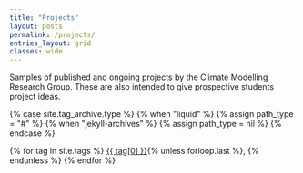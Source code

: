 ```yaml
---
title: "Projects"
layout: posts
permalink: /projects/
entries_layout: grid
classes: wide
---
```


Samples of published and ongoing projects by the Climate Modelling Research Group.
These are also intended to give prospective students project ideas.


{% case site.tag_archive.type %}
  {% when "liquid" %}
    {% assign path_type = "#" %}
  {% when "jekyll-archives" %}
    {% assign path_type = nil %}
{% endcase %}

<p class="page__taxonomy">
  <span itemprop="keywords">
  {% for tag in site.tags %}
    <a href="{{  tag[0] | slugify | prepend: path_type | prepend: site.tag_archive.path | relative_url }}" class="page__taxonomy-item p-category" rel="tag">{{ tag[0] }}</a>{% unless forloop.last %}<span class="sep">, </span>{% endunless %}
  {% endfor %}
  </span>
</p>

<!-- Coming soon! -->